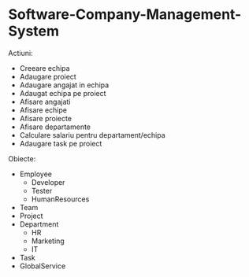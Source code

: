 # Software-Company-Management-System

Actiuni:
  - Creeare echipa
  - Adaugare proiect
  - Adaugare angajat in echipa
  - Adaugat echipa pe proiect
  - Afisare angajati
  - Afisare echipe
  - Afisare proiecte
  - Afisare departamente
  - Calculare salariu pentru departament/echipa
  - Adaugare task pe proiect

Obiecte:
  - Employee
    - Developer
    - Tester
    - HumanResources
  - Team
  - Project
  - Department
    - HR
    - Marketing
    - IT
  - Task
  - GlobalService
